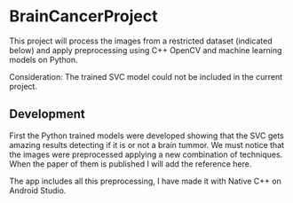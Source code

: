 # BrainCancerProject
This project will process the images from a restricted dataset (indicated below) and apply preprocessing using C++ OpenCV and machine learning models on Python.

Consideration:
The trained SVC model could not be included in the current project.

## Development
First the Python trained models were developed showing that the SVC gets amazing results detecting if it is or not a brain tummor. We must notice that the images were preprocessed applying a new combination of techniques. When the paper of them is published I will add the reference here. 

The app includes all this preprocessing, I have made it with Native C++ on Android Studio. 

